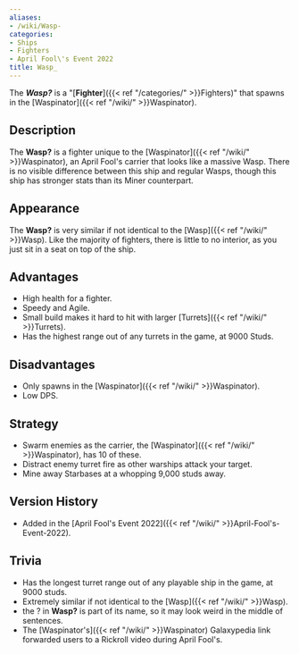 ```yaml
---
aliases:
- /wiki/Wasp-
categories:
- Ships
- Fighters
- April Fool\'s Event 2022
title: Wasp_
---
```


The **_Wasp?_** is a "[**Fighter**]({{< ref "/categories/" >}}Fighters)" that spawns in the [Waspinator]({{< ref "/wiki/" >}}Waspinator).

## Description

The **Wasp?** is a fighter unique to the [Waspinator]({{< ref "/wiki/" >}}Waspinator), an April Fool's carrier that looks like a massive Wasp. There is no visible difference between this ship and regular Wasps, though this ship has stronger stats than its Miner counterpart.

## Appearance

The **Wasp?** is very similar if not identical to the [Wasp]({{< ref "/wiki/" >}}Wasp). Like the majority of fighters, there is little to no interior, as you just sit in a seat on top of the ship.

## Advantages

- High health for a fighter.
- Speedy and Agile.
- Small build makes it hard to hit with larger [Turrets]({{< ref "/wiki/" >}}Turrets).
- Has the highest range out of any turrets in the game, at 9000 Studs.

## Disadvantages

- Only spawns in the [Waspinator]({{< ref "/wiki/" >}}Waspinator).
- Low DPS.

## Strategy

- Swarm enemies as the carrier, the [Waspinator]({{< ref "/wiki/" >}}Waspinator), has 10 of these.
- Distract enemy turret fire as other warships attack your target.
- Mine away Starbases at a whopping 9,000 studs away.

## Version History 

- Added in the [April Fool's Event 2022]({{< ref "/wiki/" >}}April-Fool's-Event-2022).

## Trivia

- Has the longest turret range out of any playable ship in the game, at 9000 studs.
- Extremely similar if not identical to the [Wasp]({{< ref "/wiki/" >}}Wasp).
- the ? in **Wasp?** is part of its name, so it may look weird in the middle of sentences.
- The [Waspinator's]({{< ref "/wiki/" >}}Waspinator) Galaxypedia link forwarded users to a Rickroll video during April Fool's.